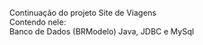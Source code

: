 Continuação do projeto Site de Viagens
<br>
Contendo nele:
<br>
Banco de Dados (BRModelo)
Java, JDBC e MySql

